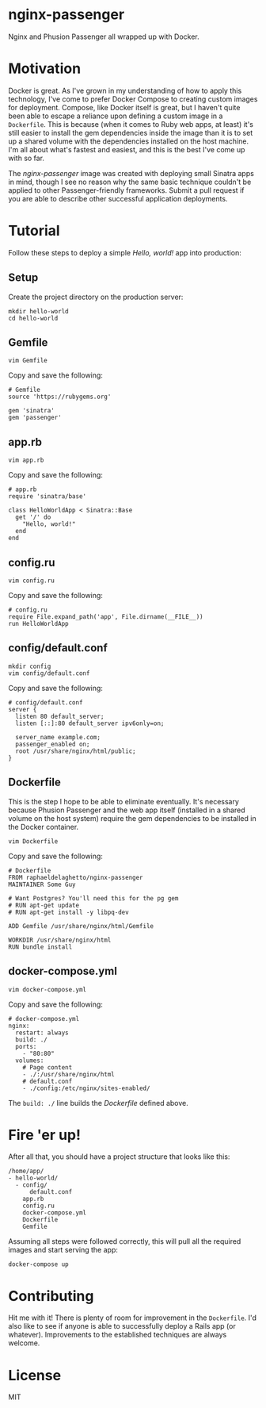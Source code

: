 nginx-passenger
===============

Nginx and Phusion Passenger all wrapped up with Docker.

# Motivation

Docker is great. As I've grown in my understanding of how to apply this technology, I've come to prefer Docker Compose to creating custom images for deployment. Compose, like Docker itself is great, but I haven't quite been able to escape a reliance upon defining a custom image in a `Dockerfile`. This is because (when it comes to Ruby web apps, at least) it's still easier to install the gem dependencies inside the image than it is to set up a shared volume with the dependencies installed on the host machine. I'm all about what's fastest and easiest, and this is the best I've come up with so far.

The _nginx-passenger_ image was created with deploying small Sinatra apps in mind, though I see no reason why the same basic technique couldn't be applied to other Passenger-friendly frameworks. Submit a pull request if you are able to describe other successful application deployments.

# Tutorial

Follow these steps to deploy a simple  _Hello, world!_ app into production:

## Setup

Create the project directory on the production server:

```
mkdir hello-world
cd hello-world
```

## Gemfile

```
vim Gemfile
```

Copy and save the following:

```
# Gemfile
source 'https://rubygems.org'

gem 'sinatra'
gem 'passenger'
```

## app.rb

```
vim app.rb
```

Copy and save the following:

```
# app.rb
require 'sinatra/base'

class HelloWorldApp < Sinatra::Base
  get '/' do
    "Hello, world!"
  end
end
```

## config.ru

```
vim config.ru
```

Copy and save the following:

```
# config.ru
require File.expand_path('app', File.dirname(__FILE__))
run HelloWorldApp
```

## config/default.conf

```
mkdir config
vim config/default.conf
```

Copy and save the following:

```
# config/default.conf
server {
  listen 80 default_server;
  listen [::]:80 default_server ipv6only=on;

  server_name example.com;
  passenger_enabled on;
  root /usr/share/nginx/html/public;
}
```

## Dockerfile

This is the step I hope to be able to eliminate eventually. It's necessary because Phusion Passenger and the web app itself (installed in a shared volume on the host system) require the gem dependencies to be installed in the Docker container. 

```
vim Dockerfile
```

Copy and save the following:

```
# Dockerfile
FROM raphaeldelaghetto/nginx-passenger
MAINTAINER Some Guy 

# Want Postgres? You'll need this for the pg gem
# RUN apt-get update
# RUN apt-get install -y libpq-dev

ADD Gemfile /usr/share/nginx/html/Gemfile

WORKDIR /usr/share/nginx/html
RUN bundle install
```

## docker-compose.yml

```
vim docker-compose.yml
```

Copy and save the following:

```
# docker-compose.yml
nginx:
  restart: always
  build: ./
  ports:
    - "80:80"
  volumes:
    # Page content
    - ./:/usr/share/nginx/html
    # default.conf
    - ./config:/etc/nginx/sites-enabled/
```

The `build: ./` line builds the _Dockerfile_ defined above.

# Fire 'er up!

After all that, you should have a project structure that looks like this:

```
/home/app/
- hello-world/
  - config/
      default.conf
    app.rb
    config.ru
    docker-compose.yml
    Dockerfile
    Gemfile
```

Assuming all steps were followed correctly, this will pull all the required images and start serving the app:

```
docker-compose up
```

# Contributing

Hit me with it! There is plenty of room for improvement in the `Dockerfile`. I'd also like to see if anyone is able to successfully deploy a Rails app (or whatever). Improvements to the established techniques are always welcome.

# License

MIT

